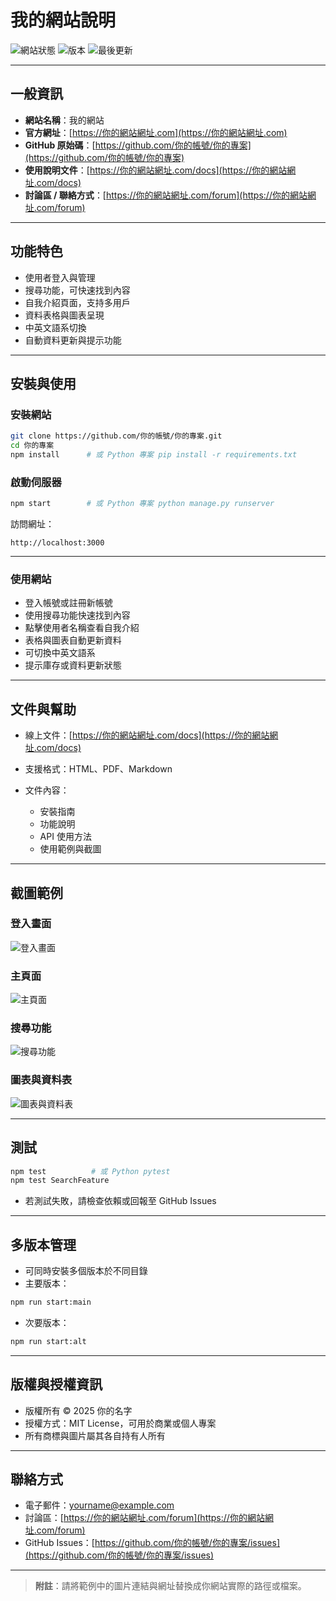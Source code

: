# 我的網站說明

![網站狀態](https://img.shields.io/badge/Status-Active-brightgreen) ![版本](https://img.shields.io/badge/Version-1.0.0-blue) ![最後更新](https://img.shields.io/github/last-commit/你的帳號/你的專案)

---

## 一般資訊

* **網站名稱**：我的網站
* **官方網址**：[https://你的網站網址.com](https://你的網站網址.com)
* **GitHub 原始碼**：[https://github.com/你的帳號/你的專案](https://github.com/你的帳號/你的專案)
* **使用說明文件**：[https://你的網站網址.com/docs](https://你的網站網址.com/docs)
* **討論區 / 聯絡方式**：[https://你的網站網址.com/forum](https://你的網站網址.com/forum)

---

## 功能特色

* 使用者登入與管理
* 搜尋功能，可快速找到內容
* 自我介紹頁面，支持多用戶
* 資料表格與圖表呈現
* 中英文語系切換
* 自動資料更新與提示功能

---

## 安裝與使用

### 安裝網站

```bash
git clone https://github.com/你的帳號/你的專案.git
cd 你的專案
npm install      # 或 Python 專案 pip install -r requirements.txt
```

### 啟動伺服器

```bash
npm start        # 或 Python 專案 python manage.py runserver
```

訪問網址：

```
http://localhost:3000
```

---

### 使用網站

* 登入帳號或註冊新帳號
* 使用搜尋功能快速找到內容
* 點擊使用者名稱查看自我介紹
* 表格與圖表自動更新資料
* 可切換中英文語系
* 提示庫存或資料更新狀態

---

## 文件與幫助

* 線上文件：[https://你的網站網址.com/docs](https://你的網站網址.com/docs)
* 支援格式：HTML、PDF、Markdown
* 文件內容：

  * 安裝指南
  * 功能說明
  * API 使用方法
  * 使用範例與截圖

---

## 截圖範例

### 登入畫面

![登入畫面](https://你的網站網址.com/images/login.png)

### 主頁面

![主頁面](https://你的網站網址.com/images/home.png)

### 搜尋功能

![搜尋功能](https://你的網站網址.com/images/search.png)

### 圖表與資料表

![圖表與資料表](https://你的網站網址.com/images/chart.png)

---

## 測試

```bash
npm test          # 或 Python pytest
npm test SearchFeature
```

* 若測試失敗，請檢查依賴或回報至 GitHub Issues

---

## 多版本管理

* 可同時安裝多個版本於不同目錄
* 主要版本：

```bash
npm run start:main
```

* 次要版本：

```bash
npm run start:alt
```

---

## 版權與授權資訊

* 版權所有 © 2025 你的名字
* 授權方式：MIT License，可用於商業或個人專案
* 所有商標與圖片屬其各自持有人所有

---

## 聯絡方式

* 電子郵件：[yourname@example.com](mailto:yourname@example.com)
* 討論區：[https://你的網站網址.com/forum](https://你的網站網址.com/forum)
* GitHub Issues：[https://github.com/你的帳號/你的專案/issues](https://github.com/你的帳號/你的專案/issues)

---

> **附註**：請將範例中的圖片連結與網址替換成你網站實際的路徑或檔案。
